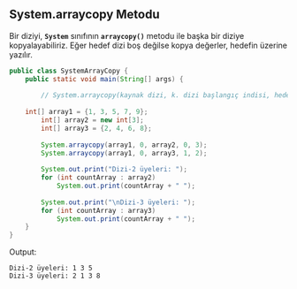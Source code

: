 ## System.arraycopy Metodu

Bir diziyi, **``System``** sınıfının **``arraycopy()``** metodu ile başka bir diziye kopyalayabiliriz. Eğer hedef dizi boş değilse kopya değerler, hedefin üzerine yazılır.
```java
public class SystemArrayCopy {  
    public static void main(String[] args) {  
  
        // System.arraycopy(kaynak dizi, k. dizi başlangıç indisi, hedef dizi, h. dizi başlangıç indisi, adet);  
  
	int[] array1 = {1, 3, 5, 7, 9};  
        int[] array2 = new int[3];  
        int[] array3 = {2, 4, 6, 8};  
  
        System.arraycopy(array1, 0, array2, 0, 3);  
        System.arraycopy(array1, 0, array3, 1, 2);  
  
        System.out.print("Dizi-2 üyeleri: ");  
        for (int countArray : array2)  
            System.out.print(countArray + " ");  
  
        System.out.print("\nDizi-3 üyeleri: ");  
        for (int countArray : array3)  
            System.out.print(countArray + " ");  
    }  
}
```

Output:
```
Dizi-2 üyeleri: 1 3 5 
Dizi-3 üyeleri: 2 1 3 8 
```


